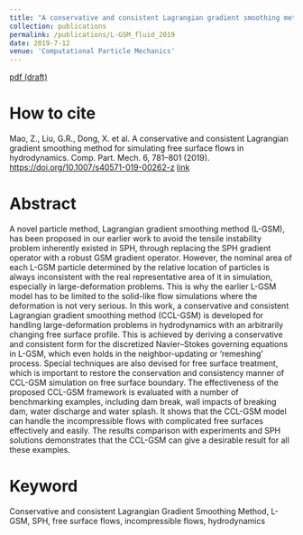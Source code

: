 ```yaml
---
title: "A conservative and consistent Lagrangian gradient smoothing method for simulating free surface flows in hydrodynamics"
collection: publications
permalink: /publications/L-GSM_fluid_2019
date: 2019-7-12
venue: 'Computational Particle Mechanics'
---
```

[pdf (draft)](https://www.researchgate.net/profile/Zirui_Mao/publication/334436444_A_conservative_and_consistent_Lagrangian_gradient_smoothing_method_for_simulating_free_surface_flows_in_hydrodynamics/links/5d2c84b7458515c11c31b3d6/A-conservative-and-consistent-Lagrangian-gradient-smoothing-method-for-simulating-free-surface-flows-in-hydrodynamics.pdf)

# How to cite 
Mao, Z., Liu, G.R., Dong, X. et al. A conservative and consistent Lagrangian gradient smoothing method for simulating free surface flows in hydrodynamics. Comp. Part. Mech. 6, 781–801 (2019). https://doi.org/10.1007/s40571-019-00262-z [link]('https://link.springer.com/article/10.1007/s40571-019-00262-z')

# Abstract
A novel particle method, Lagrangian gradient smoothing method (L-GSM), has been proposed in our earlier work to avoid the tensile instability problem inherently existed in SPH, through replacing the SPH gradient operator with a robust GSM gradient operator. However, the nominal area of each L-GSM particle determined by the relative location of particles is always inconsistent with the real representative area of it in simulation, especially in large-deformation problems. This is why the earlier L-GSM model has to be limited to the solid-like flow simulations where the deformation is not very serious. In this work, a conservative and consistent Lagrangian gradient smoothing method (CCL-GSM) is developed for handling large-deformation problems in hydrodynamics with an arbitrarily changing free surface profile. This is achieved by deriving a conservative and consistent form for the discretized Navier–Stokes governing equations in L-GSM, which even holds in the neighbor-updating or ‘remeshing’ process. Special techniques are also devised for free surface treatment, which is important to restore the conservation and consistency manner of CCL-GSM simulation on free surface boundary. The effectiveness of the proposed CCL-GSM framework is evaluated with a number of benchmarking examples, including dam break, wall impacts of breaking dam, water discharge and water splash. It shows that the CCL-GSM model can handle the incompressible flows with complicated free surfaces effectively and easily. The results comparison with experiments and SPH solutions demonstrates that the CCL-GSM can give a desirable result for all these examples.

# Keyword
Conservative and consistent Lagrangian Gradient Smoothing Method, L-GSM, SPH, free surface flows, incompressible flows, hydrodynamics
